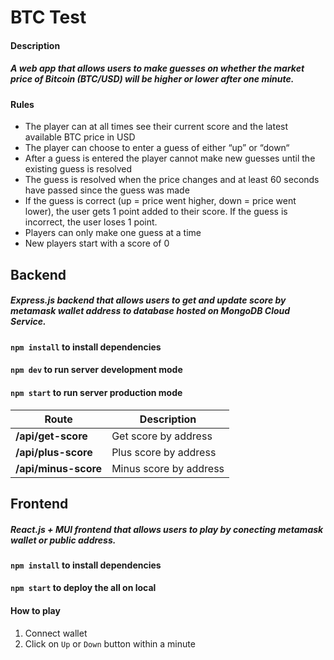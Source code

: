 # BTC Test
#### Description
##### A web app that allows users to make guesses on whether the market price of Bitcoin (BTC/USD) will be higher or lower after one minute.  
#### Rules
- The player can at all times see their current score and the latest available BTC price in USD
- The player can choose to enter a guess of either “up” or “down“
- After a guess is entered the player cannot make new guesses until the existing guess is resolved
- The guess is resolved when the price changes and at least 60 seconds have passed since the guess was made
- If the guess is correct (up = price went higher, down = price went lower), the user gets 1 point added to their score. If
the guess is incorrect, the user loses 1 point.
- Players can only make one guess at a time
- New players start with a score of 0

## Backend
##### Express.js backend that allows users to get and update score by metamask wallet address to database hosted on MongoDB Cloud Service.
#### `npm install` to install dependencies
#### `npm dev` to run server development mode
#### `npm start` to run server production mode  
| Route | Description |
| ----------- | ----------- |
| **/api/get-score** | Get score by address |
| **/api/plus-score** | Plus score by address |
| **/api/minus-score** | Minus score by address |
## Frontend
##### React.js + MUI frontend that allows users to play by conecting metamask wallet or public address.
#### `npm install` to install dependencies
#### `npm start` to deploy the all on local
#### How to play
1. Connect wallet
2. Click on `Up` or `Down` button within a minute
